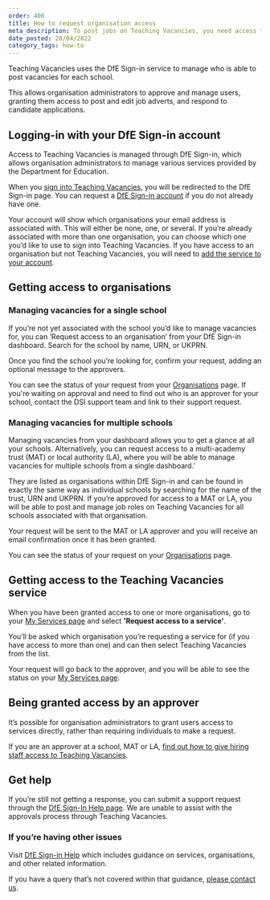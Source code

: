 ```yaml
---
order: 400
title: How to request organisation access
meta_description: To post jobs on Teaching Vacancies, you need access to the right organisation. Find out how to make a request and get approved for one or multiple schools.Expert advice on what information to include when creating a job advert, from the job title all the way through to how to apply.
date_posted: 20/04/2022
category_tags: how-to
---
```


Teaching Vacancies uses the DfE Sign-in service to manage who is able to post vacancies for each school.

This allows organisation administrators to approve and manage users, granting them access to post and edit job adverts, and respond to candidate applications.

## Logging-in with your DfE Sign-in account

Access to Teaching Vacancies is managed through DfE Sign-in, which allows organisation administrators to manage various services provided by the Department for Education.

When you [sign into Teaching Vacancies](https://teaching-vacancies.service.gov.uk/publishers/sign-in), you will be redirected to the DfE Sign-in page. You can request a [DfE Sign-in account](https://profile.signin.education.gov.uk/register) if you do not already have one.

Your account will show which organisations your email address is associated with. This will either be none, one, or several. If you’re already associated with more than one organisation, you can choose which one you’d like to use to sign into Teaching Vacancies.
If you have access to an organisation but not Teaching Vacancies, you will need to [add the service to your account](#getting-access-to-the-teaching-vacancies-service).

## Getting access to organisations
### Managing vacancies for a single school

If you’re not yet associated with the school you’d like to manage vacancies for, you can ‘Request access to an organisation’ from your DfE Sign-in dashboard. Search for the school by name, URN, or UKPRN.

Once you find the school you’re looking for, confirm your request, adding an optional message to the approvers.

You can see the status of your request from your [Organisations](https://services.signin.education.gov.uk/organisations) page. If you're waiting on approval and need to find out who is an approver for your school, contact the DSI support team and link to their support request.

### Managing vacancies for multiple schools

Managing vacancies from your dashboard allows you to get a glance at all your schools.
Alternatively, you can request access to a multi-academy trust (MAT) or local authority (LA), where you will be able to manage vacancies for multiple schools from a single dashboard.'

They are listed as organisations within DfE Sign-in and can be found in exactly the same way as individual schools by searching for the name of the trust, URN and UKPRN. If you’re approved for access to a MAT or LA, you will be able to post and manage job roles on Teaching Vacancies for all schools associated with that organisation.

Your request will be sent to the MAT or LA approver and you will receive an email confirmation once it has been granted.

You can see the status of your request on your [Organisations](https://services.signin.education.gov.uk/organisations) page.

## Getting access to the Teaching Vacancies service

When you have been granted access to one or more organisations, go to your [My Services page](https://services.signin.education.gov.uk/my-services) and select **'Request access to a service'**.

You’ll be asked which organisation you’re requesting a service for (if you have access to more than one) and can then select Teaching Vacancies from the list.

Your request will go back to the approver, and you will be able to see the status on your [My Services page](https://services.signin.education.gov.uk/my-services).

## Being granted access by an approver

It’s possible for organisation administrators to grant users access to services directly, rather than requiring individuals to make a request.

If you are an approver at a school, MAT or LA, [find out how to give hiring staff access to Teaching Vacancies](https://teaching-vacancies.service.gov.uk/get-help-hiring/how-to-approve-access-for-hiring-staff).

## Get help

If you’re still not getting a response, you can submit a support request through the [DfE Sign-In Help page](https://help.signin.education.gov.uk/contact-us). We are unable to assist with the approvals process through Teaching Vacancies.

### If you’re having other issues

Visit [DfE Sign-in Help](https://help.signin.education.gov.uk) which includes guidance on services, organisations, and other related information.

If you have a query that’s not covered within that guidance, [please contact us](https://teaching-vacancies.service.gov.uk/support_request/new).

 
